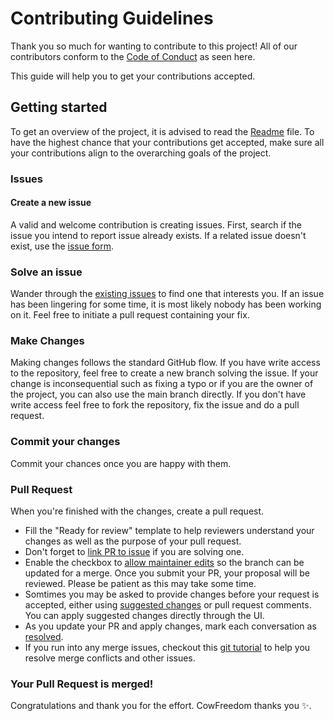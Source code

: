 # Contributing Guidelines

Thank you so much for wanting to contribute to this project!
All of our contributors conform to the [Code of Conduct](./CODE_OF_CONDUCT.md) as seen here.

This guide will help you to get your contributions accepted.

## Getting started

To get an overview of the project, it is advised to read the [Readme](README.md) file. To have the highest chance that your contributions get accepted, make sure all your contributions align to the overarching goals of the project.

### Issues

#### Create a new issue

A valid and welcome contribution is creating issues. First, search if the issue you intend to report issue already exists.
If a related issue doesn't exist, use the [issue form](https://github.com/cowfreedom/gpu_dotproduct/issues/new/choose).

### Solve an issue

Wander through the [existing issues](https://github.com/cowfreedom/gpu_dotproduct/issues) to find one that interests you. If an issue has been lingering for
some time, it is most likely nobody has been working on it. Feel free to initiate a pull request containing your fix.

### Make Changes

Making changes follows the standard GitHub flow. If you have write access to the repository, feel free to create a new branch solving the issue. If your change is inconsequential such as fixing a typo or if you are the owner of the project, you can also use the main branch directly. If you don't have write access feel free to fork the repository, fix the issue and do a pull request.

### Commit your changes

Commit your chances once you are happy with them.

### Pull Request

When you're finished with the changes, create a pull request.
- Fill the "Ready for review" template to help reviewers understand your changes as well as the purpose of your pull request.
- Don't forget to [link PR to issue](https://docs.github.com/en/issues/tracking-your-work-with-issues/linking-a-pull-request-to-an-issue) if you are solving one.
- Enable the checkbox to [allow maintainer edits](https://docs.github.com/en/github/collaborating-with-issues-and-pull-requests/allowing-changes-to-a-pull-request-branch-created-from-a-fork) so the branch can be updated for a merge.
Once you submit your PR, your proposal will be reviewed. Please be patient as this may take some time.
- Somtimes you may be asked to provide changes before your request is accepted, either using [suggested changes](https://docs.github.com/en/github/collaborating-with-issues-and-pull-requests/incorporating-feedback-in-your-pull-request) or pull request comments. You can apply suggested changes directly through the UI.
- As you update your PR and apply changes, mark each conversation as [resolved](https://docs.github.com/en/github/collaborating-with-issues-and-pull-requests/commenting-on-a-pull-request#resolving-conversations).
- If you run into any merge issues, checkout this [git tutorial](https://github.com/skills/resolve-merge-conflicts) to help you resolve merge conflicts and other issues.

### Your Pull Request is merged!

Congratulations and thank you for the effort. CowFreedom thanks you :sparkles:.
